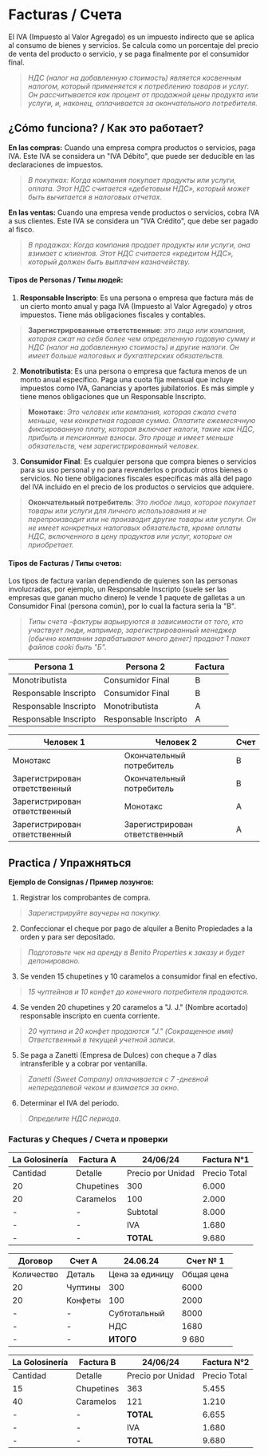 #  Facturas / Счета
El IVA (Impuesto al Valor Agregado) es un impuesto indirecto que se aplica al consumo de bienes y servicios. Se calcula como un porcentaje del precio de venta del producto o servicio, y se paga finalmente por el consumidor final.
>*НДС (налог на добавленную стоимость) является косвенным налогом, который применяется к потреблению товаров и услуг. Он рассчитывается как процент от продажной цены продукта или услуги, и, наконец, оплачивается за окончательного потребителя.*
## ¿Cómo funciona? / Как это работает?
**En las compras:** Cuando una empresa compra productos o servicios, paga IVA. Este IVA se considera un "IVA Débito", que puede ser deducible en las declaraciones de impuestos.
>*В покупках: Когда компания покупает продукты или услуги, оплата. Этот НДС считается «дебетовым НДС», который может быть вычитается в налоговых отчетах.*

**En las ventas:** Cuando una empresa vende productos o servicios, cobra IVA a sus clientes. Este IVA se considera un "IVA Crédito", que debe ser pagado al fisco.
>*В продажах: Когда компания продает продукты или услуги, она взимает с клиентов. Этот НДС считается «кредитом НДС», который должен быть выплачен казначейству.*

#### Tipos de Personas / Типы людей:
1. **Responsable Inscripto**: Es una persona o empresa que factura más de un cierto monto anual y paga IVA (Impuesto al Valor Agregado) y otros impuestos. Tiene más obligaciones fiscales y contables.
>**Зарегистрированные ответственные**: *это лицо или компания, которая сжат на себя более чем определенную годовую сумму и НДС (налог на добавленную стоимость) и другие налоги. Он имеет больше налоговых и бухгалтерских обязательств.*

2. **Monotributista**: Es una persona o empresa que factura menos de un monto anual específico. Paga una cuota fija mensual que incluye impuestos como IVA, Ganancias y aportes jubilatorios. Es más simple y tiene menos obligaciones que un Responsable Inscripto.
>**Монотакс**: *Это человек или компания, которая сжала счета меньше, чем конкретная годовая сумма. Оплатите ежемесячную фиксированную плату, которая включает налоги, такие как НДС, прибыль и пенсионные взносы. Это проще и имеет меньше обязательств, чем зарегистрированный человек.*

3. **Consumidor Final**: Es cualquier persona que compra bienes o servicios para su uso personal y no para revenderlos o producir otros bienes o servicios. No tiene obligaciones fiscales específicas más allá del pago del IVA incluido en el precio de los productos o servicios que adquiere.
>**Окончательный потребитель**: *Это любое лицо, которое покупает товары или услуги для личного использования и не перепроизводит или не производит другие товары или услуги. Он не имеет конкретных налоговых обязательств, кроме оплаты НДС, включенного в цену продуктов или услуг, которые он приобретает.*
#### Tipos de Facturas / Типы счетов:
Los tipos de factura varían dependiendo de quienes son las personas involucradas, por ejemplo, un Responsable Inscripto (suele ser las empresas que ganan mucho dinero) le vende 1 paquete de galletas a un Consumidor Final (persona común), por lo cual la factura seria la "B".
>*Типы счета -фактуры варьируются в зависимости от того, кто участвует люди, например, зарегистрированный менеджер (обычно компании зарабатывают много денег) продают 1 пакет файлов cooki быть "Б".*

| Persona 1             | Persona 2             | Factura |
| --------------------- | --------------------- | ------- |
| Monotributista        | Consumidor Final      | B       |
| Responsable Inscripto | Consumidor Final      | B       |
| Responsable Inscripto | Monotributista        | A       |
| Responsable Inscripto | Responsable Inscripto | A       |

| Человек 1                     | Человек 2                     | Счет |
| ----------------------------- | ----------------------------- | ---- |
| Монотакс                      | Окончательный потребитель     | B    |
| Зарегистрирован ответственный | Окончательный потребитель     | B    |
| Зарегистрирован ответственный | Монотакс                      | А    |
| Зарегистрирован ответственный | Зарегистрирован ответственный | А    |

## Practica / Упражняться
**Ejemplo de Consignas / Пример лозунгов:**
1. Registrar los comprobantes de compra.
>*Зарегистрируйте ваучеры на покупку.*
2. Confeccionar el cheque por pago de alquiler a Benito Propiedades a la orden y para ser depositado.
>*Подготовьте чек на аренду в Benito Properties к заказу и будет депонировано.*
3. Se venden 15 chupetines y 10 caramelos a consumidor final en efectivo.
>*15 чуптейнов и 10 конфет до конечного потребителя продаются.*
4. Se venden 20 chupetines y 20 caramelos a "J. J." (Nombre acortado) responsable inscripto en cuenta corriente.
>*20 чуптина и 20 конфет продаются "J." (Сокращенное имя) Ответственный в текущей учетной записи.*
5. Se paga a Zanetti (Empresa de Dulces) con cheque a 7 días intransferible y a cobrar por ventanilla.
>*Zanetti (Sweet Company) оплачивается с 7 -дневной непередалевой чеком и взимается за окно.*
6. Determinar el IVA del periodo.
>*Определите НДС периода.*

### Facturas y Cheques / Счета и проверки

| La Golosinería | Factura A  | 24/06/24          | Factura N°1  |
| -------------- | ---------- | ----------------- | ------------ |
| Cantidad       | Detalle    | Precio por Unidad | Precio Total |
| 20             | Chupetines | 300               | 6.000        |
| 20             | Caramelos  | 100               | 2.000        |
| -              | -          | Subtotal          | 8.000        |
| -              | -          | IVA               | 1.680        |
| -              | -          | **TOTAL**         | 9.680        |

| Договор    | Счет A  | 24.06.24        | Счет № 1   |
| ---------- | ------- | --------------- | ---------- |
| Количество | Деталь  | Цена за единицу | Общая цена |
| 20         | Чуптины | 300             | 6000       |
| 20         | Конфеты | 100             | 2000       |
| -          | -       | Субтотальный    | 8000       |
| -          | -       | НДС             | 1680       |
| -          | -       | **ИТОГО**       | 9 680      |

| La Golosinería | Factura B  | 24/06/24          | Factura N°2  |
| -------------- | ---------- | ----------------- | ------------ |
| Cantidad       | Detalle    | Precio por Unidad | Precio Total |
| 15             | Chupetines | 363               | 5.455        |
| 40             | Caramelos  | 121               | 1.210        |
| -              | -          | **TOTAL**         | 6.655        |
| -              | -          | IVA               | 1.680        |
| -              | -          | **TOTAL**         | 9.680        |
